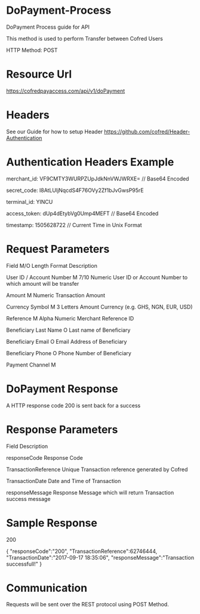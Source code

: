 # DoPayment-Process
DoPayment Process guide for API

This method is used to perform Transfer between Cofred Users

HTTP Method: POST

# Resource Url

https://cofredpayaccess.com/api/v1/doPayment

# Headers

See our Guide for how to setup Header https://github.com/cofred/Header-Authentication

# Authentication Headers Example

merchant_id: VF9CMTY3WURPZUpJdkNnVWJWRXE=   // Base64 Encoded

secret_code: I8AtLUljNqcdS4F76OVy2Zf1bJvGwsP95rE

terminal_id: YINCU

access_token: dUp4dEtybVg0Ump4MEFT  // Base64 Encoded

timestamp: 1505628722 // Current Time in Unix Format

# Request Parameters

Field	M/O	Length	Format	Description

User ID / Account Number M	7/10 Numeric 	User ID or Account Number to which amount will be transfer

Amount	M			Numeric		Transaction Amount

Currency Symbol M 		3     Letters	Amount Currency (e.g. GHS, NGN, EUR, USD)

Reference	M		Alpha Numeric	Merchant Reference ID

Beneficiary Last Name	O			Last name of Beneficiary

Beneficiary Email	O			Email Address of Beneficiary

Beneficiary Phone	O			Phone Number of Beneficiary

Payment Channel	M			
				
# DoPayment Response

A HTTP response code 200 is sent back for a success

# Response Parameters

Field	Description

responseCode	Response Code

TransactionReference	Unique Transaction reference generated by Cofred

TransactionDate	Date and Time of Transaction

responseMessage	Response Message which will return Transaction success message

# Sample Response

200

{
  "responseCode":"200",
  "TransactionReference":62746444,
  "TransactionDate":"2017-09-17 18:35:06",
  "responseMessage":"Transaction successfull!"
}

# Communication

Requests will be sent over the REST protocol using POST Method.
